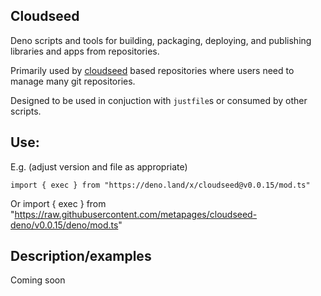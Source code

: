 ## Cloudseed

Deno scripts and tools for building, packaging, deploying, and publishing libraries and apps from repositories.

Primarily used by [cloudseed](https://github.com/metapages/cloudseed) based repositories where users need to manage many git repositories.

Designed to be used in conjuction with `justfile`s or consumed by other scripts.

## Use:

E.g. (adjust version and file as appropriate)

    import { exec } from "https://deno.land/x/cloudseed@v0.0.15/mod.ts"
Or
    import { exec } from "https://raw.githubusercontent.com/metapages/cloudseed-deno/v0.0.15/deno/mod.ts"

## Description/examples

Coming soon

